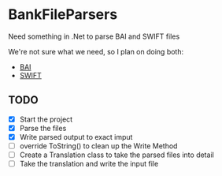 # BankFileParsers
Need something in .Net to parse BAI and SWIFT files

We're not sure what we need, so I plan on doing both:
 - [BAI](https://www.bai.org/libraries/site-general-downloads/cash_management_2005.sflb.ashx)
 - [SWIFT](https://deutschebank.nl/nl/docs/MT94042_EN.pdf)
 
## TODO
 - [x] Start the project
 - [x] Parse the files
 - [x] Write parsed output to exact imput
 - [ ] override ToString() to clean up the Write Method
 - [ ] Create a Translation class to take the parsed files into detail
 - [ ] Take the translation and write the input file